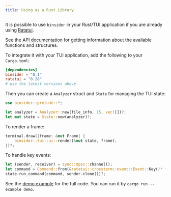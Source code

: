 ```yaml
---
title: Using as a Rust Library
---
```


It is possible to use `binsider` in your Rust/TUI application if you are already using [Ratatui](https://ratatui.rs).

See the [API documentation](https://docs.rs/binsider) for getting information about the available functions and structures.

To integrate it with your TUI application, add the following to your `Cargo.toml`:

```toml
[dependencies]
binsider = "0.1"
ratatui = "0.28"
# use the latest versions above
```

Then you can create a `Analyzer` struct and `State` for managing the TUI state:

```rust
use binsider::prelude::*;

let analyzer = Analyzer::new(file_info, 15, vec![])?;
let mut state = State::new(analyzer)?;
```

To render a frame:

```rust
terminal.draw(|frame: &mut Frame| {
    binsider::tui::ui::render(&mut state, frame);
})?;
```

To handle key events:

```rust
let (sender, receiver) = sync::mpsc::channel();
let command = Command::from(&ratatui::crossterm::event::Event::Key(/* */));
state.run_command(command, sender.clone())?;
```

See the [demo example](https://github.com/orhun/binsider/blob/main/examples/demo.rs) for the full code. You can run it by `cargo run --example demo`.
